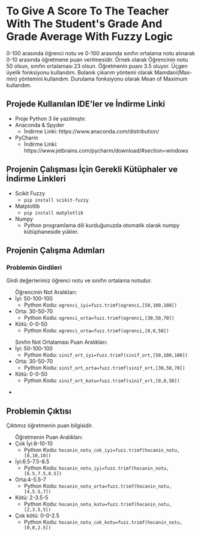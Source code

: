 # To Give A Score To The Teacher With The Student's Grade And Grade Average With Fuzzy Logic
0-100 arasında öğrenci notu ve 0-100 arasında sınıfın ortalama notu alınarak 0-10 arasında öğretmene puan verilmesidir. Örnek olarak Öğrencinin notu 50 olsun, sınıfın ortalaması 23 olsun. Öğretmenin puanı 3.5 oluyor. Üçgen üyelik fonksiyonu kullandım. Bulanık çıkarım yöntemi olarak Mamdani(Max-min) yöntemini kullandım. Durulama fonksiyonu olarak Mean of Maximum kullandım. 

## Projede Kullanılan IDE'ler ve İndirme Linki
<ul>
  <li>Proje Python 3 ile yazılmıştır.</li>
  <li>Anaconda & Spyder
      <ul>
         <li>İndirme Linki: https://www.anaconda.com/distribution/ </li>
       </ul>  
  </li>
  <li>PyCharm
      <ul>
         <li>İndirme Linki: https://www.jetbrains.com/pycharm/download/#section=windows </li>
       </ul>  
  </li>
</ul>

## Projenin Çalışması İçin Gerekli Kütüphaler ve İndirme Linkleri

<ul>
  <li>Scikit Fuzzy
    <ul>
          <li><code>pip install scikit-fuzzy</code></li>
    </ul>  
  </li>
  <li>Matplotlib
    <ul>
          <li><code>pip install matplotlib</code></li>
    </ul>  
  </li>
  <li>Numpy
    <ul>
          <li>Python programlama dili kurduğunuzda otomatik olarak numpy kütüphaneside yükler.</li>
    </ul>  
  </li>
 </ul>
 
## Projenin Çalışma Adımları

### Problemin Girdileri
Girdi değerlerimiz öğrenci notu ve sınıfın ortalama notudur.
<ul>
  Öğrencinin Not Aralıkları:
    <li>
    İyi: 50-100-100
      <ul>
      <li>Python Kodu: <code>ogrenci_iyi=fuzz.trimf(ogrenci,[50,100,100])</code></li>
      </ul>
    </li>
    <li>
    Orta: 30-50-70
      <ul>
      <li>Python Kodu: <code>ogrenci_orta=fuzz.trimf(ogrenci,[30,50,70])</code></li>
      </ul>
    </li>
    <li>
    Kötü: 0-0-50
    <ul>
<li>Python Kodu: <code>ogrenci_orta=fuzz.trimf(ogrenci,[0,0,50])</code></li>
      </ul>
    </li>
</ul>
<ul>
  Sınıfın Not Ortalaması Puan Aralıkları:
    <li>
    İyi: 50-100-100
      <ul>
      <li>Python Kodu: <code>sinif_ort_iyi=fuzz.trimf(sinif_ort,[50,100,100])</code></li>
      </ul>
    </li>
    <li>
    Orta: 30-50-70
      <ul>
      <li>Python Kodu: <code>sinif_ort_orta=fuzz.trimf(sinif_ort,[30,50,70])</code></li>
      </ul>
    </li>
    <li>
    Kötü: 0-0-50
      <ul>
      <li>Python Kodu: <code>sinif_ort_kotu=fuzz.trimf(sinif_ort,[0,0,50])</code></li>
      </ul>
    </li>
</ul>

<ul>
<li><code></code></li>
</ul>
      
## Problemin Çıktısı

Çıktımız öğretmenin puan bilgisidir.

<ul>
  Öğretmenin Puan Aralıkları:
    <li>
    Çok İyi:8-10-10
      <ul>
      <li>Python Kodu: <code>hocanin_notu_cok_iyi=fuzz.trimf(hocanin_notu,[8,10,10])</code></li>
      </ul>
    </li>
  <li>
    İyi:6.5-7.5-8.5
      <ul>
      <li>Python Kodu: <code>hocanin_notu_iyi=fuzz.trimf(hocanin_notu,[6.5,7.5,8.5])</code></li>
      </ul>
    </li>
  <li>
    Orta:4-5.5-7
      <ul>
      <li>Python Kodu: <code>hocanin_notu_orta=fuzz.trimf(hocanin_notu,[4,5.5,7])</code></li>
      </ul>
    </li>
    <li>
    Kötü: 2-3.5-5
      <ul>
      <li>Python Kodu: <code>hocanin_notu_kotu=fuzz.trimf(hocanin_notu,[2,3.5,5])</code></li>
      </ul>
    </li>
    <li>
    Çok kötü: 0-0-2.5
    <ul>
<li>Python Kodu: <code>hocanin_notu_cok_kotu=fuzz.trimf(hocanin_notu,[0,0,2.5])</code></li>
      </ul>
    </li>
</ul>

